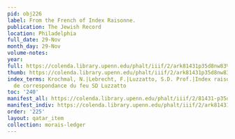 ```yaml
---
pid: obj226
label: From the French of Index Raisonne.
publication: The Jewish Record
location: Philadelphia
full_date: 29-Nov
month_day: 29-Nov
volume-notes:
year:
full: https://colenda.library.upenn.edu/phalt/iiif/2/ark81431p35d8nw83%2FSHA256E-s7063480--be06f9112b259781b47688d5f005761b3fc4204c3d859bf2d024eb75af23c289.jpeg/full/3500,/0/default.jpg
thumb: https://colenda.library.upenn.edu/phalt/iiif/2/ark81431p35d8nw83%2FSHA256E-s7063480--be06f9112b259781b47688d5f005761b3fc4204c3d859bf2d024eb75af23c289.jpeg/full/!200,200/0/default.jpg
index_terms: Krochmal, N.|Lebrecht, F.|Luzzatto, S.D. Prof.|Index raison?e des livres
  de correspondance du feu SD Luzzatto
toc: '240'
manifest_all: https://colenda.library.upenn.edu/phalt/iiif/2/81431-p35d8nw83/manifest
manifest_indiv: https://colenda.library.upenn.edu/phalt/iiif/2/ark81431p35d8nw83%2FSHA256E-s7063480--be06f9112b259781b47688d5f005761b3fc4204c3d859bf2d024eb75af23c289.jpeg
order: '225'
layout: qatar_item
collection: morais-ledger
---
```

